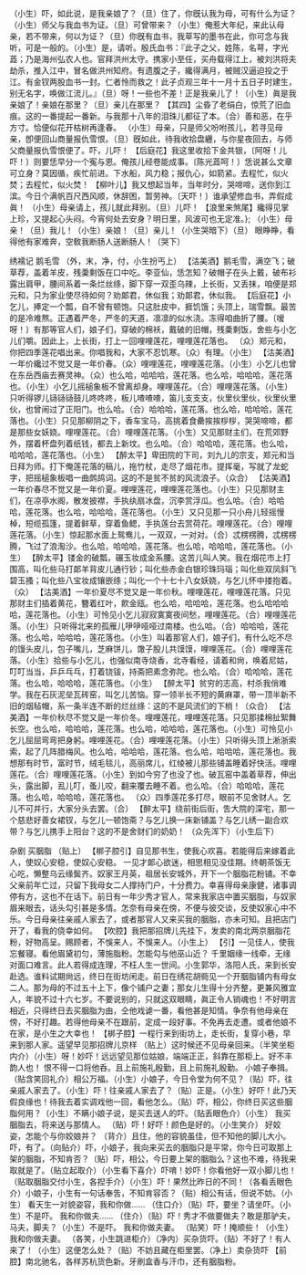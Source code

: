 <!-- { "loadSidebar": true } -->
（小生）吓，如此说，是我亲娘了？（旦）住了，你旣认我为母，可有什么为证？（小生）师父与我血书为证。（旦）可曾带来？（小生）俺惹大年纪，来此认母亲，若不带来，何以为证？（旦）你旣有血书，我草写的墨书在此，你可念与我听，可是一般的。（小生）是，请听。殷氏血书：『此子之父，姓陈，名萼，字光蕋；乃是海州弘农人也。官拜洪州太守。携家小至任，买舟载得江上，被刘洪将夫劫杀，推入江中，冒名做洪州知府。有遗腹之子，纔得满月，被贼汉逼迫投之于江。有金钗两股血书一封。仁者怜而救之！此子贞观三年十一月十五日子时建生，别无名字，唤做江流儿。』（旦）呀！一些也不差！正是我亲儿了！（小生）眞是我亲娘了！亲娘在那里？（旦）亲儿在那里？
【其四】尘昏了老绢白，惊荒了旧血痕。这的一番提起一番新。与我那十八年的泪珠儿都征了本。（合）善和恶，在乎方寸。恰便似花开枯树再逢春。
（小生）母亲，只是师父吩咐孩儿，若寻见母亲，卽便回山商量报仇雪恨。（旦）旣如此，待我收拾盘纒，与你星夜回去，与师父商量报仇雪恨便了。吓，儿吓！
【后庭花】我这里收拾下金共银，〔阿呀！儿吓！〕则要恁早分一个寃与恩。俺孩儿经卷能成事。〔陈光蕋呵！〕恁说甚么文章可立身？莫因循，疾忙前进。下水船，风力稳；报仇心，如箭紧。去程忙，似火焚；去程忙，似火焚！
【柳叶儿】我又想起当年，当年时分，哭啼啼，送你到江滨。今日个满帆百尺西风顺，休辞困，暂劳神。〔天吓！〕谁承望修血书，弄假成眞！
（小生）母亲请上，孩儿就此拜别。（旦）儿吓！
【浪里来煞尾】纔得见掌上珍，又提起心头闷。今宵何处去安身？明日里，风波可也无定准。};
（小生）母亲！（旦）我儿！（小生）亲娘！（旦）亲儿！（小生哭暗下）（旦）
眼睁睁，看得他有家难奔，空敎我断肠人送断肠人！（哭下）
 
绣襦记
鹅毛雪
（外，末，净，付，小生扮丐上）
【沽美酒】鹅毛雪，满空飞；破草荐，盖着羊皮，残羮剩饭在口中吃。李亚仙，恁怎知？破帽子在头上戴，破布衫露出肩甲，腰间系着一条烂丝绦，脚下穿一双歪乌辣，上长街，又丢抹，咱便是郑元和，只为家业使尽待如何？劝郞君，休似我；劝郞君，休似我。
【后庭花】小乞儿，捧定一个瓢，自不曾有顿饱。只这肚皮中，捱饥饿；头顶上，瑞雪飘。最苦的是冷难熬。正遇着严冬，严冬的天道，凛凛的似水浇。冻得咱曲折了腰。〔嗳呀！〕有那等官人们，娘子们，穿破的棉袄，戴破的旧帽，残羮剩饭，舍些与小乞儿们嚼。因此上，上长街，打上一回哩哩莲花，哩哩莲花落也。
（众）郑元和，你把四季莲花唱出来。你唱我和，大家不忍饥寒。（众）有理。（小生）
【沽美酒】一年价纔过不觉又是一年价春。（众）哩哩莲花，哩哩莲花落。（小生）小乞儿也曾在东岳西庙去赛灵神。（众）也么哈，哈哈哈，莲花落。也么哈，哈哈哈，莲花落也。（小生）小乞儿摇槌象板不曾离却身。哩哩莲花。（合）哩哩莲花落。（小生）只听得锣儿铴铴铴鼓儿咚咚咚，板儿喳喳喳，笛儿支支支，伙里伙里伙，伙里伙里伙，也曾闹过了正阳门。也么哈。（合）哈哈哈，莲花落。也么哈，哈哈哈，莲花落也。（小生）只见那柳阴之下，香车宝马，高挑着食罍挨挨桚桚，哭哭啼啼，都是那些女妖娆。哩哩莲花。（合）哩哩莲花落。（小生）又见那财主们，在荒郊野外，摆着杯盘列着纸钱，都去上新坟。也么哈。（合）哈哈哈，莲花落。也么哈，哈哈哈，莲花落也。（小生）
【醉太平】卑田院的下司，刘九儿的宗支，郑元和当日拜为师。打下俺莲花落的稿儿，拖竹杖，走尽了烟花市。提挥毫，写就了龙蛇字，把摇槌象板唱一曲鹧鸪词。这的不是贫不贫的风流浪子。（众合）
【沽美酒】一年价春尽不觉又是一年价夏。哩哩莲花，哩哩莲花落也。（小生）只见那财主们，在凉亭水阁，散发披襟，手执纨扇冰盘，沉李赏浮瓜。也么哈。（合）哈哈哈，莲花落。也么哈，哈哈哈，莲花落也。（小生）又只见那一只小舟儿轻摇慢棹，短缆孤篷，提着鲜草，穿着鱼鳃，手执莲台去赏荷花。哩哩莲花。（合）哩哩莲花落。（小生）惊起那水面上鸳鸯儿，一双双，一对对。（合）忒楞楞腾，忒楞楞腾，飞过了浪淘沙。也么哈，哈哈哈，莲花落。也么哈，哈哈哈，莲花落也。（小生）
【醉太平】镂金的破瓢，碾玉妆成金系腰。这苦儿叫人笑。我在烟花市上打围高，叫化些马打郞羊背皮儿通行钞；叫化些赤金白银珍珠玛瑙；叫化些双凤斜飞碧玉搔；叫化些八宝妆成镶嵌绦；叫化一个十七十八女妖娆，与乞儿怀中搂抱着。（众）
【沽美酒】一年价夏尽不觉又是一年价秋。哩哩莲花，哩哩莲花落。只见那财主们插着黄花，簪着红叶，飮金瓯。也么哈，哈哈哈，莲花落。也么哈哈哈哈，莲花落也。（小生）可怜见小乞儿寂寂寞寞夜间愁，哩哩莲花。（合）哩哩莲花落。（小生）只听得北来的孤雁儿吚吚哑哑过南楼。也么哈。（合）哈哈哈，莲花落。也么哈，哈哈哈，莲花落也。（小生）叫着那官人们，娘子们，有什么吃不尽的馒头皮儿，包子嘴儿，芝麻饼儿，馓子股儿共馍馍，哩哩莲花。（合）哩哩莲花落。（小生）拾些与小乞儿，也强似南寺烧香，北寺看经，请着和尙，唤着尼姑，叮叮当当，乒乒乓乓，打着铙钹，持斋把素念弥陀。也么哈。（合）哈哈哈，莲花落。也么哈，哈哈哈，莲花落也。（小生）
【醉太平】贫穷的志高，村杀我俏难学。我在石灰泥垒瓦砖窑，叫乞儿苦恼。穿一领半长不短的黄麻罩，带一顶半新不旧的烟毡帽，系一条半连不断的烂丝绦：这的不是风流们的下梢！（众合）
【沽美酒】一年价秋尽不觉又是一年价冬。哩哩莲花，哩哩莲花落。只见那揉棉扯絮舞长空。也么哈，哈哈哈，莲花落。也么哈，哈哈哈，莲花落也。（小生）可怜见小乞儿屈屈弯弯把身躬。哩哩莲花。（合）哩哩莲花落。（小生）只听得头顶上淅浙索索，起了几阵腊梅风。也么哈，哈哈哈，莲花落。也么哈，哈哈哈，莲花落也。我想那有时节，富时节，绒毛毯儿，高丽席儿，红绫被儿那些铺盖睡着好快活。哩哩莲花。（合）哩哩莲花落。（小生）到如今穷了也没了也。破瓦窑中盖着草荐，伸出头，露出脚，厾儿叮，蚤儿咬，翻来覆去睡不着。也么哈。（合）哈哈哈，莲花落。也么哈，哈哈哈，莲花落也。
（众）四季莲花多打尽，眼前不见舍财人。乞儿不可并行，大家分头去罢。（合）
【醉太平】绕前街后街，吿大院的深宅，那一个慈悲好善女裙钗，与乞儿一顿饱斋？与乞儿换一床新铺盖？与乞儿绣一副合欢带？与乞儿携手上阳台？这的不是舍财们的奶奶！
（众先浑下）（小生后下）
 
杂剧
买胭脂
（贴上）
【梆子腔引】自见那书生，使我心欢喜。若能得后来嫁着此人，使奴心安稳，使奴心安稳。
一见才郞心欲迷，相思相见没佳期。终朝茶饭无心吃，懒整乌云缘鬓齐。奴家王月英，祖居长安城外，开下一个胭脂花粉铺。不幸父亲前年亡过，只留下我母女二人撑持门户，十分费力。幸喜得母亲康健，诸事调停有方，这也不在话下。前日有一年少秀才官人，常来我家店中置买胭脂，与奴家眉来眼去，话头勾引甚是多情。怎奈有母亲在傍，不便与彼交谈，反使奴家心中不乐。今日母亲往亲戚人家去了，或者那官人又来买我的胭脂，亦未可知。且把店门开了，看我的侥幸如何。
【吹腔】我把那招牌儿先挂下，发卖的南北两京胭脂花粉，好物高呈。赐顾者，不悞来人，不悞来人。（小生上）
【引】一见佳人，使我忘餐寝。看他眉黛初匀，薄施脂粉。怎能勾与他巫山近？
千里姻缘一线牵，无缘对面口难言。此人若得成连理，不枉人生一世间。小生郭华，洛阳人氏，来到长安赴选。谁料试期尙远，终日在街坊闲走。前日在绣花胡衕见一个开胭脂铺内有母女二人。那为母的不过五十上下，像个铺户之妻；那女儿生得十分齐整，更兼风雅宜人，年貌不过十六七岁。不要说别的，只就这双眼睛，眞正令人销魂也！不好明言相近，只得终日去买胭脂为由，仝他戏谑一番，看他甚是知情。争奈有他母亲在傍，不好打趣。若得他母亲不在跟前，定成一段好事。不免再去走遭。或者他娘不在家，是小生之大幸也！
【梆子腔】一程行来到街坊上，走长街，复穿小巷，早来到那人家。遥望早见那招牌儿京样
（贴上）这时候还不见母亲回来。（半笑坐柜内介）（小生）呀！妙吓！远远望见那位姑娘，端端正正，斜靠在那柜上。好不丰韵人也！
恨不得一口将他呑。且上前施礼殷勤，且上前施礼殷勤。
小娘子奉揖。（贴含笑回礼介）相公万福。（小生）小娘子，今日令堂为何不见？（贴）吓，往亲戚人家去了。（小生）吓！往亲戚人家去了？（贴）正是。（小生）好吓！此乃天假良缘也！待我去着实调戏他一回，看他怎么。（贴）吓，相公，你终日买这些胭脂何用？（小生）不瞒小娘子说，是买去送人的吓。（贴丢眼色介）（小生）
我买胭脂去，将来送与那情人。
（贴）吓！好吓！颜色是好的。（小生笑介）
好姣姿，怎能个与你姣娘并？
（背介）且住，他的容貌虽佳，但不知他的脚儿大小。吓，有了。（向贴介）吓，小娘子，我向来买去的胭脂只是平常，你今日可取那上架的胭脂，不知肯否？（贴）吓，相公，今日要上架的胭脂么？这也不难，待我来取就是了。（贴立起取介）（小生看下喜介）吓唷！妙吓！你看他好一双小脚儿也！（贴取胭脂交付小生，各揑手介）（小生）吓！果然比昨日的不同！（各看丢眼色介）小娘子，小生有一句话奉吿，不知肯容否？（贴）相公有话，但说不妨。（小生）
看天生一对貌姿容，我和你做......
（住口介）（贴）吓，要坐？请坐吓。（小生）不是吓。
我和你做夫......
（住介）（贴）吓！秀才不做要做夫？敢是那驴夫，马夫，脚夫？（小生）不是吓。
我和你做夫妻。
（贴笑）吓！掩顺些！（小生）
我和你做夫妻。
（各笑，小生跳进柜介）（净内）买杂货吓。（贴）不好了！有人来了！（小生）这便怎么处？（贴）不妨且藏在柜里罢。（净上）卖杂货吓
【前腔】南北驰名，各样苏杭货色新。牙刷盒香与汗巾，还有胭脂粉。
